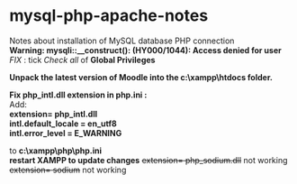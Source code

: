 # mysql-php-apache-notes
Notes about installation of MySQL database PHP connection<br>
**Warning: mysqli::__construct(): (HY000/1044): Access denied for user**<br>
_FIX_ : tick _Check all_ of **Global Privileges**<br>

**Unpack the latest version of Moodle into the c:\xampp\htdocs folder.**

**Fix php_intl.dll extension in php.ini :**<br>
Add:<br> 
**extension= php_intl.dll**<br>
**intl.default_locale = en_utf8**<br>
**intl.error_level = E_WARNING**<br>

to **c:\xampp\php\php.ini**<br>
**restart XAMPP to update changes**
~~extension= php_sodium.dll~~ not working <br>
~~extension= sodium~~ not working <br>
